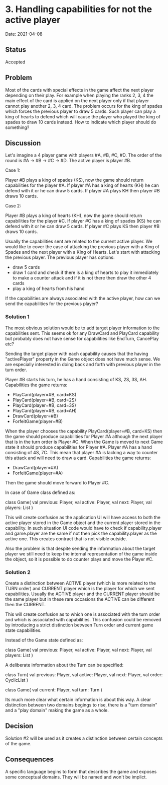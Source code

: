 # 3. Handling capabilities for not the active player

Date: 2021-04-08

## Status

Accepted

## Problem

Most of the cards with special effects in the game affect the next player depending on their play. For example when playing the ranks 2, 3, 4 the main effect of the card is applied on the next player only if that player cannot play another 2, 3, 4 card. The problem occurs for the king of spades which forces the previous player to draw 5 cards. Such player can play a king of hearts to defend which will cause the player who played the king of spades to draw 10 cards instead. How to indicate which player should do something?

## Discussion

Let's imagine a 4 player game with players #A, #B, #C, #D. The order of the round is #A -> #B -> #C -> #D. The active player is player #B.

Case 1:

Player #B plays a king of spades (KS), now the game should return capabilities for the player #A. If player #A has a king of hearts (KH) he can defend with it or he can draw 5 cards. If player #A plays KH then player #B draws 10 cards.

Case 2:

Player #B plays a king of hearts (KH), now the game should return capabilities for the player #C. If player #C has a king of spades (KS) he can defend with it or he can draw 5 cards. If player #C plays KS then player #B draws 10 cards.

Usually the capabilities sent are related to the current active player. We would like to cover the case
of attacking the previous player with a King of Spades and the next player with a King of Hearts. Let's start with attacking the previous player. The previous player has options:
- draw 5 cards
- draw 1 card and check if there is a king of hearts to play it immediately to make a counter attack and if it is not there then draw the other 4 cards
- play a king of hearts from his hand

If the capabilities are always associated with the active player, how can we send the capabilities for the previous player?

### Solution 1

The most obvious solution would be to add target player information to the capabilities sent. This seems ok for any DrawCard and PlayCard capability but probably does not have sense for capabilities like EndTurn, CancePlay etc?

Sending the target player with each capability causes that the having "activePlayer" property in the Game object does not have much sense. We are especially interested in doing back and forth with previous player in the turn order.

Player #B starts his turn, he has a hand consisting of KS, 2S, 3S, AH. Capabilities the game returns:
- PlayCard(player=#B, card=KS)
- PlayCard(player=#B, card=2S)
- PlayCard(player=#B, card=3S)
- PlayCard(player=#B, card=AH)
- DrawCard(player=#B)
- ForfeitGame(player=#B)

When the player chooses the capability PlayCard(player=#B, card=KS) then the game should produce capabilities for Player #A although the next player that is in the turn order is Player #C. When the Game is moved to next Game state it should produce capabilities for Player #A. Player #A has a hand consisting of 4S, 7C. This mean that player #A is lacking a way to counter this attack and will need to draw a card. Capabilities the game returns:
- DrawCard(player=#A)
- ForfeitGame(player=#A)

Then the game should move forward to Player #C.

In case of Game class defined as:

class Game(
    val previous: Player,
    val active: Player,
    val next: Player,
    val players: List<Player>
)

This will create confusion as the application UI will have access to both the active player stored in the Game object and the current player stored in the capability. In such situation UI code would have to check if capability.player and game.player are the same if not then pick the capability.player as the active one. This creates contract that is not visible outside.

Also the problem is that despite sending the information about the target player we still need to keep the internal representation of the game inside the object, so it is possible to do counter plays and move the Player #C.

### Solution 2

Create a distinction between ACTIVE player (which is more related to the TURN order) and CURRENT player which is the player for which we sent capabilities. Usually the ACTIVE player and the CURRENT player should be the same player but in these rare occasions the ACTIVE can be different then the CURRENT.

This will create confusion as to which one is associated with the turn order and which is associated with capabilities. This confusion could be removed by introducing a strict distinction between Turn order and current game state capabilities.

Instead of the Game state defined as:

class Game(
    val previous: Player,
    val active: Player,
    val next: Player,
    val players: List<Player>
)

A deliberate information about the Turn can be specified:

class Turn(
    val previous: Player,
    val active: Player,
    val next: Player,
    val order: CyclicList<Player>
)

class Game(
    val current: Player,
    val turn: Turn
)

Its much more clear what certain information is about this way. A clear distinction between two domains begings to rise, there is a "turn domain" and a "play domain" making the game as a whole.

## Decision

Solution #2 will be used as it creates a distinction between certain concepts of the game.

## Consequences

A specific language begins to form that describes the game and exposes some conceptual domains. They will be named and won't be implict.